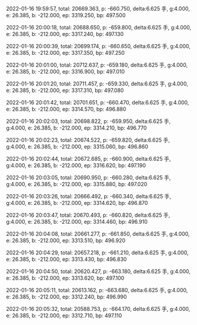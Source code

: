 2022-01-16 19:59:57, total: 20669.363, p: -660.750, delta:6.625 手, g:4.000, e: 26.385, b: -212.000, ep: 3319.250, bp: 497.500

2022-01-16 20:00:18, total: 20688.650, p: -659.800, delta:6.625 手, g:4.000, e: 26.385, b: -212.000, ep: 3317.240, bp: 497.130

2022-01-16 20:00:39, total: 20699.174, p: -660.650, delta:6.625 手, g:4.000, e: 26.385, b: -212.000, ep: 3317.350, bp: 497.250

2022-01-16 20:01:00, total: 20712.637, p: -659.180, delta:6.625 手, g:4.000, e: 26.385, b: -212.000, ep: 3316.900, bp: 497.010

2022-01-16 20:01:20, total: 20711.457, p: -659.330, delta:6.625 手, g:4.000, e: 26.385, b: -212.000, ep: 3317.310, bp: 497.080

2022-01-16 20:01:42, total: 20701.651, p: -660.470, delta:6.625 手, g:4.000, e: 26.385, b: -212.000, ep: 3314.570, bp: 496.880

2022-01-16 20:02:03, total: 20698.822, p: -659.950, delta:6.625 手, g:4.000, e: 26.385, b: -212.000, ep: 3314.210, bp: 496.770

2022-01-16 20:02:23, total: 20674.522, p: -659.820, delta:6.625 手, g:4.000, e: 26.385, b: -212.000, ep: 3315.060, bp: 496.860

2022-01-16 20:02:44, total: 20672.685, p: -660.900, delta:6.625 手, g:4.000, e: 26.385, b: -212.000, ep: 3316.620, bp: 497.190

2022-01-16 20:03:05, total: 20690.950, p: -660.280, delta:6.625 手, g:4.000, e: 26.385, b: -212.000, ep: 3315.880, bp: 497.020

2022-01-16 20:03:26, total: 20666.492, p: -660.340, delta:6.625 手, g:4.000, e: 26.385, b: -212.000, ep: 3314.620, bp: 496.870

2022-01-16 20:03:47, total: 20670.493, p: -660.820, delta:6.625 手, g:4.000, e: 26.385, b: -212.000, ep: 3314.460, bp: 496.910

2022-01-16 20:04:08, total: 20661.277, p: -661.850, delta:6.625 手, g:4.000, e: 26.385, b: -212.000, ep: 3313.510, bp: 496.920

2022-01-16 20:04:29, total: 20657.218, p: -661.210, delta:6.625 手, g:4.000, e: 26.385, b: -212.000, ep: 3313.430, bp: 496.830

2022-01-16 20:04:50, total: 20620.427, p: -663.180, delta:6.625 手, g:4.000, e: 26.385, b: -212.000, ep: 3313.620, bp: 497.100

2022-01-16 20:05:11, total: 20613.162, p: -663.680, delta:6.625 手, g:4.000, e: 26.385, b: -212.000, ep: 3312.240, bp: 496.990

2022-01-16 20:05:32, total: 20588.753, p: -664.170, delta:6.625 手, g:4.000, e: 26.385, b: -212.000, ep: 3312.710, bp: 497.110